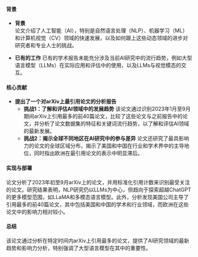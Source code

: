 #### 背景
- **背景**       
    论文介绍了人工智能（AI），特别是自然语言处理（NLP）、机器学习（ML）和计算机视觉（CV）领域的快速发展，以及如何跟上这些动态领域的进步对研究者和专业人士的挑战。

- **已有的工作**
    已有的学术报告未能充分涉及当前AI研究中的流行趋势，例如大型语言模型（LLMs）在实际应用和评估中的使用，以及LLMs与视觉模态的交互。

#### 核心贡献
- **提出了一个对arXiv上最引用论文的分析报告**
    - **挑战1：了解和评估AI领域中的发展趋势**
        该论文通过识别2023年1月至9月期间arXiv上引用最多的前40篇论文，比较了这些论文与之前报告中的论文，并分析了论文数据集的特征和关键词流行趋势，以了解和评估AI领域的最新发展。
    - **挑战2：揭示全球不同地区在AI研究中的参与差异**
        论文还研究了最具影响力的论文的全球区域分布，揭示了美国和中国在行业和学术界中的主导地位，同时指出欧洲在最引用论文的表示中明显滞后。

#### 实现与部署
论文分析了2023年初至9月arXiv上的论文，并用标准化引用计数来识别最受关注的论文。研究结果表明，NLP研究仍以LLMs为中心，但趋向于探索超越ChatGPT的更多模型范围，如LLaMA和多模态语言模型。此外，分析发现美国公司主导了引用最多的前40篇论文，其中包括美国和中国的学术和行业领域，而欧洲在这些论文中的影响力相对较小。

#### 总结
该论文通过分析在特定时间内arXiv上引用最多的论文，提供了AI研究领域的最新趋势和影响力分析，特别强调了大型语言模型在其中的重要性。